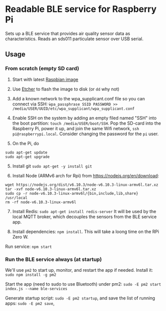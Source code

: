 # Readable BLE service for Raspberry Pi

Sets up a BLE service that provides air quality sensor data as characteristics. Reads an sds011 particulate sensor over USB serial.

## Usage
### From scratch (empty SD card)
1. Start with latest [Raspbian image](https://downloads.raspberrypi.org/raspbian_lite_latest)

2. Use [Etcher](http://www.etcher.io) to flash the image to disk (or `dd` why not)

3. Add a known network to the wpa_supplicant.conf file so you can connect via SSH:
`ẁpa_passphrase SSID PASSWORD >> /media/USER/UUID/etc/wpa_supplicant/wpa_supplicant.conf`

4. Enable SSH on the system by adding an empty filed named "SSH" into the boot partition: `touch /media/USER/boot/SSH`. Pop the SD-card into the Raspberry Pi, power it up, and join the same Wifi network, `ssh pi@raspberrypi.local`. Consider changing the password for the `pi` user.

5. On the Pi, do
```
sudo apt-get update
sudo apt-get upgrade
```

5. Install git
`sudo apt-get -y install git`

6. Install Node (ARMv6 arch for Rpi) from https://nodejs.org/en/download:
```
wget https://nodejs.org/dist/v6.10.3/node-v6.10.3-linux-armv6l.tar.xz
tar -xvf node-v6.10.3-linux-armv6l.tar.xz
sudo cp -r node-v6.10.3-linux-armv6l/{bin,include,lib,share} /usr/local
rm -rf node-v6.10.3-linux-armv6l
```

7. Install Redis: `sudo apt-get install redis-server` It will be used by the local MQTT broker, which decouples the sensors from the BLE service app.

7. Install dependencies: `npm install`. This will take a loong time on the RPi Zero W.

Run service: `npm start`

### Run the BLE service always (at startup)

We'll use `pm2` to start up, monitor, and restart the app if needed. Install it: `sudo npm install -g pm2`

Start the app (need to sudo to use Bluetooth) under pm2: `sudo -E pm2 start index.js --name ble-services`

Generate startup script: `sudo -E pm2 startup`, and save the list of running apps: `sudo -E pm2 save`,
